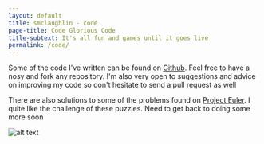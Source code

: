 ```yaml
---
layout: default
title: smclaughlin - code
page-title: Code Glorious Code
title-subtext: It's all fun and games until it goes live
permalink: /code/
---
```



Some of the code I've written can be found on [Github](https://github.com/sineadmcl13). Feel free to have a nosy and fork any repository. I'm also very open to suggestions and advice on improving my code so don't hesitate to send a pull request as well

There are also solutions to some of the problems found on [Project Euler](https://projecteuler.net). I quite like the challenge of these puzzles. Need to get back to doing some more soon

![alt text](https://projecteuler.net/profile/sineadmcl.png "Projet Euler Progress")

